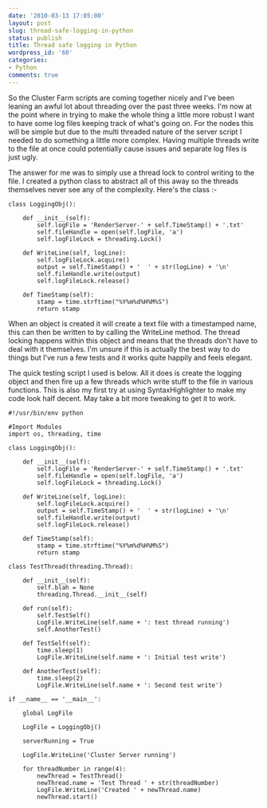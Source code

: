 ```yaml
---
date: '2010-03-13 17:05:00'
layout: post
slug: thread-safe-logging-in-python
status: publish
title: Thread safe logging in Python
wordpress_id: '60'
categories:
- Python
comments: true
---
```


So the Cluster Farm scripts are coming together nicely and I've been leaning an awful lot about threading over the past three weeks. I'm now at the point where in trying to make the whole thing a little more robust I want to have some log files keeping track of what's going on. For the nodes this will be simple but due to the multi threaded nature of the server script I needed to do something a little more complex. Having multiple threads write to the file at once could potentially cause issues and separate log files is just ugly.



The answer for me was to simply use a thread lock to control writing to the file. I created a python class to abstract all of this away so the threads themselves never see any of the complexity. Here's the class :-

    
    class LoggingObj():
    
        def __init__(self):
            self.logFile = 'RenderServer-' + self.TimeStamp() + '.txt'
            self.fileHandle = open(self.logFile, 'a')
            self.logFileLock = threading.Lock()
    
        def WriteLine(self, logLine):
            self.logFileLock.acquire()
            output = self.TimeStamp() + '  ' + str(logLine) + '\n'
            self.fileHandle.write(output)
            self.logFileLock.release()
    
        def TimeStamp(self):
            stamp = time.strftime("%Y%m%d%H%M%S")
            return stamp


When an object is created it will create a text file with a timestamped name, this can then be written to by calling the WriteLine method. The thread locking happens within this object and means that the threads don't have to deal with it themselves. I'm unsure if this is actually the best way to do things but I've run a few tests and it works quite happily and feels elegant.

The quick testing script I used is below. All it does is create the logging object and then fire up a few threads which write stuff to the file in various functions. This is also my first try at using SyntaxHighlighter to make my code look half decent. May take a bit more tweaking to get it to work.

    
    #!/usr/bin/env python
    
    #Import Modules
    import os, threading, time
    
    class LoggingObj():
    
        def __init__(self):
            self.logFile = 'RenderServer-' + self.TimeStamp() + '.txt'
            self.fileHandle = open(self.logFile, 'a')
            self.logFileLock = threading.Lock()
    
        def WriteLine(self, logLine):
            self.logFileLock.acquire()
            output = self.TimeStamp() + '  ' + str(logLine) + '\n'
            self.fileHandle.write(output)
            self.logFileLock.release()
    
        def TimeStamp(self):
            stamp = time.strftime("%Y%m%d%H%M%S")
            return stamp
    
    class TestThread(threading.Thread):
    
        def __init__(self):
            self.blah = None
            threading.Thread.__init__(self)
    
        def run(self):
            self.TestSelf()
            LogFile.WriteLine(self.name + ': test thread running')
            self.AnotherTest()
    
        def TestSelf(self):
            time.sleep(1)
            LogFile.WriteLine(self.name + ': Initial test write')
    
        def AnotherTest(self):
            time.sleep(2)
            LogFile.WriteLine(self.name + ': Second test write')
    
    if __name__ == '__main__':
    
        global LogFile
    
        LogFile = LoggingObj()
    
        serverRunning = True
    
        LogFile.WriteLine('Cluster Server running')
    
        for threadNumber in range(4):
            newThread = TestThread()
            newThread.name = 'Test Thread ' + str(threadNumber)
            LogFile.WriteLine('Created ' + newThread.name)
            newThread.start()

